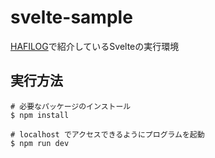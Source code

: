 # svelte-sample
[HAFILOG](https://hafilog.com/)で紹介しているSvelteの実行環境

## 実行方法
```
# 必要なパッケージのインストール
$ npm install

# localhost でアクセスできるようにプログラムを起動
$ npm run dev
```
